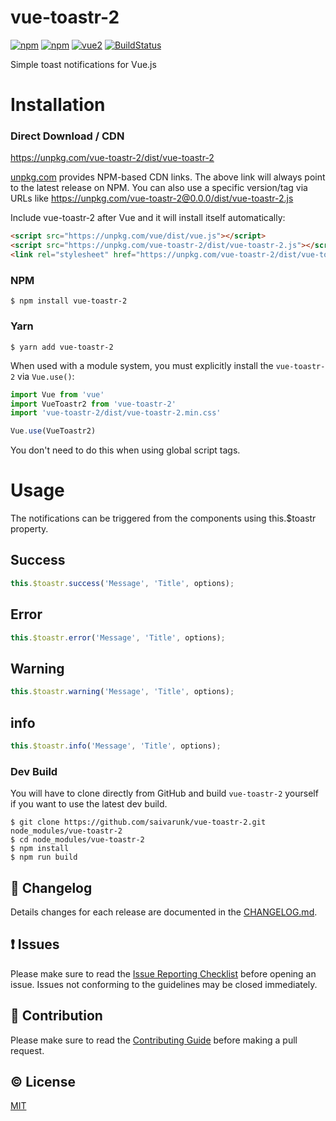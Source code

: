 # vue-toastr-2

[![npm](https://img.shields.io/npm/v/vue-toastr-2.svg)](https://www.npmjs.com/package/vue-toastr-2)
[![npm](https://img.shields.io/npm/dm/vue-simple-upload.svg)](https://www.npmjs.com/package/vue-toastr-2)
[![vue2](https://img.shields.io/badge/vue-2.x-brightgreen.svg)](https://vuejs.org/)
[![BuildStatus](https://secure.travis-ci.org/saivarunk/vue-toastr-2.png?branch=master)](https://travis-ci.org/saivarunk/vue-toastr-2)

Simple toast notifications for Vue.js

# Installation

### Direct Download / CDN

https://unpkg.com/vue-toastr-2/dist/vue-toastr-2

[unpkg.com](https://unpkg.com) provides NPM-based CDN links. The above link will always point to the latest release on NPM. You can also use a specific version/tag via URLs like https://unpkg.com/vue-toastr-2@0.0.0/dist/vue-toastr-2.js

Include vue-toastr-2 after Vue and it will install itself automatically:

```html
<script src="https://unpkg.com/vue/dist/vue.js"></script>
<script src="https://unpkg.com/vue-toastr-2/dist/vue-toastr-2.js"></script>
<link rel="stylesheet" href="https://unpkg.com/vue-toastr-2/dist/vue-toastr-2.min.css">
```

### NPM

    $ npm install vue-toastr-2

### Yarn

    $ yarn add vue-toastr-2

When used with a module system, you must explicitly install the `vue-toastr-2` via `Vue.use()`:

```javascript
import Vue from 'vue'
import VueToastr2 from 'vue-toastr-2'
import 'vue-toastr-2/dist/vue-toastr-2.min.css'

Vue.use(VueToastr2)
```

You don't need to do this when using global script tags.

# Usage

The notifications can be triggered from the components using this.$toastr property.

## Success

```javascript
this.$toastr.success('Message', 'Title', options);
```

## Error

```javascript
this.$toastr.error('Message', 'Title', options);
```

## Warning

```javascript
this.$toastr.warning('Message', 'Title', options);
```

## info

```javascript
this.$toastr.info('Message', 'Title', options);
```

### Dev Build

You will have to clone directly from GitHub and build `vue-toastr-2` yourself if
you want to use the latest dev build.

    $ git clone https://github.com/saivarunk/vue-toastr-2.git node_modules/vue-toastr-2
    $ cd node_modules/vue-toastr-2
    $ npm install
    $ npm run build

## :scroll: Changelog
Details changes for each release are documented in the [CHANGELOG.md](https://github.com/saivarunk/vue-toastr-2/blob/master/CHANGELOG.md).


## :exclamation: Issues
Please make sure to read the [Issue Reporting Checklist](https://github.com/saivarunk/vue-toastr-2/blob/master/CONTRIBUTING.md#issue-reporting-guidelines) before opening an issue. Issues not conforming to the guidelines may be closed immediately.


## :muscle: Contribution
Please make sure to read the [Contributing Guide](https://github.com/saivarunk/vue-toastr-2/blob/master/CONTRIBUTING.md) before making a pull request.

## :copyright: License

[MIT](http://opensource.org/licenses/MIT)
